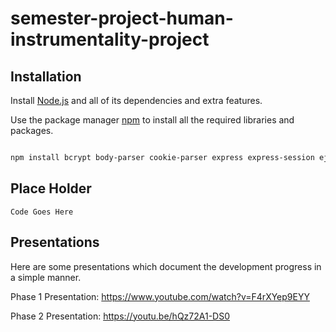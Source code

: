 # semester-project-human-instrumentality-project

## Installation

Install [Node.js](https://nodejs.org/en/) and all of its dependencies and extra features.

Use the package manager [npm](https://www.npmjs.com/) to install all the required libraries and packages.

```bash

npm install bcrypt body-parser cookie-parser express express-session ejs mongodb nodemon mongoose cors socket.io
```

## Place Holder

```
Code Goes Here
```

## Presentations
Here are some presentations which document the development progress in a simple manner.

Phase 1 Presentation:
https://www.youtube.com/watch?v=F4rXYep9EYY

Phase 2 Presentation: 
https://youtu.be/hQz72A1-DS0

